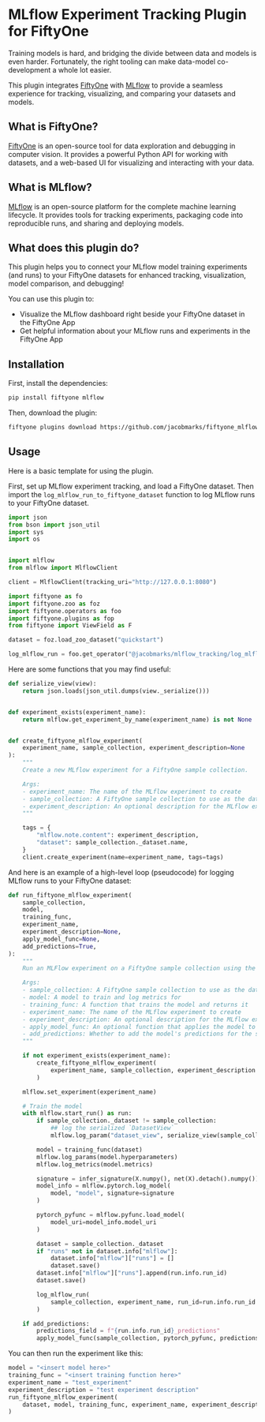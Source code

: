 # MLflow Experiment Tracking Plugin for FiftyOne

Training models is hard, and bridging the divide between data and models is even harder.
Fortunately, the right tooling can make data-model co-development a whole lot easier.

This plugin integrates [FiftyOne](https://docs.voxel51.com/) with [MLflow](https://mlflow.org/) to provide a seamless experience for tracking, visualizing, and comparing your datasets and models.

## What is FiftyOne?

[FiftyOne](https://docs.voxel51.com/) is an open-source tool for data exploration and debugging in computer vision. It provides a powerful Python API for working with datasets, and a web-based UI for visualizing and interacting with your data.

## What is MLflow?

[MLflow](https://mlflow.org/) is an open-source platform for the complete machine learning lifecycle. It provides tools for tracking experiments, packaging code into reproducible runs, and sharing and deploying models.

## What does this plugin do?

This plugin helps you to connect your MLflow model training experiments (and runs) to your FiftyOne datasets for enhanced tracking, visualization, model comparison, and debugging!

You can use this plugin to:

- Visualize the MLflow dashboard right beside your FiftyOne dataset in the FiftyOne App
- Get helpful information about your MLflow runs and experiments in the FiftyOne App

## Installation

First, install the dependencies:

```bash
pip install fiftyone mlflow
```

Then, download the plugin:

```bash
fiftyone plugins download https://github.com/jacobmarks/fiftyone_mlflow_plugin
```

## Usage

Here is a basic template for using the plugin.

First, set up MLflow experiment tracking, and load a FiftyOne dataset. Then import the `log_mlflow_run_to_fiftyone_dataset` function to log MLflow runs to your FiftyOne dataset.

```python
import json
from bson import json_util
import sys
import os


import mlflow
from mlflow import MlflowClient

client = MlflowClient(tracking_uri="http://127.0.0.1:8080")

import fiftyone as fo
import fiftyone.zoo as foz
import fiftyone.operators as foo
import fiftyone.plugins as fop
from fiftyone import ViewField as F

dataset = foz.load_zoo_dataset("quickstart")

log_mlflow_run = foo.get_operator("@jacobmarks/mlflow_tracking/log_mlflow_run")
```

Here are some functions that you may find useful:

```python
def serialize_view(view):
    return json.loads(json_util.dumps(view._serialize()))


def experiment_exists(experiment_name):
    return mlflow.get_experiment_by_name(experiment_name) is not None


def create_fiftyone_mlflow_experiment(
    experiment_name, sample_collection, experiment_description=None
):
    """
    Create a new MLflow experiment for a FiftyOne sample collection.

    Args:
    - experiment_name: The name of the MLflow experiment to create
    - sample_collection: A FiftyOne sample collection to use as the dataset for the experiment
    - experiment_description: An optional description for the MLflow experiment
    """

    tags = {
        "mlflow.note.content": experiment_description,
        "dataset": sample_collection._dataset.name,
    }
    client.create_experiment(name=experiment_name, tags=tags)
```

And here is an example of a high-level loop (pseudocode) for logging MLflow runs to your FiftyOne dataset:

```python
def run_fiftyone_mlflow_experiment(
    sample_collection,
    model,
    training_func,
    experiment_name,
    experiment_description=None,
    apply_model_func=None,
    add_predictions=True,
):
    """
    Run an MLFlow experiment on a FiftyOne sample collection using the provided model and training function.

    Args:
    - sample_collection: A FiftyOne sample collection to use as the dataset for the experiment
    - model: A model to train and log metrics for
    - training_func: A function that trains the model and returns it
    - experiment_name: The name of the MLflow experiment to create
    - experiment_description: An optional description for the MLflow experiment
    - apply_model_func: An optional function that applies the model to the sample collection
    - add_predictions: Whether to add the model's predictions for the sample collection
    """

    if not experiment_exists(experiment_name):
        create_fiftyone_mlflow_experiment(
            experiment_name, sample_collection, experiment_description
        )

    mlflow.set_experiment(experiment_name)

    # Train the model
    with mlflow.start_run() as run:
        if sample_collection._dataset != sample_collection:
            ## log the serialized `DatasetView`
            mlflow.log_param("dataset_view", serialize_view(sample_collection))

        model = training_func(dataset)
        mlflow.log_params(model.hyperparameters)
        mlflow.log_metrics(model.metrics)

        signature = infer_signature(X.numpy(), net(X).detach().numpy())
        model_info = mlflow.pytorch.log_model(
            model, "model", signature=signature
        )

        pytorch_pyfunc = mlflow.pyfunc.load_model(
            model_uri=model_info.model_uri
        )

        dataset = sample_collection._dataset
        if "runs" not in dataset.info["mlflow"]:
            dataset.info["mlflow"]["runs"] = []
            dataset.save()
        dataset.info["mlflow"]["runs"].append(run.info.run_id)
        dataset.save()

        log_mlflow_run(
            sample_collection, experiment_name, run_id=run.info.run_id
        )

    if add_predictions:
        predictions_field = f"{run.info.run_id}_predictions"
        apply_model_func(sample_collection, pytorch_pyfunc, predictions_field)
```

You can then run the experiment like this:

```python
model = "<insert model here>"
training_func = "<insert training function here>"
experiment_name = "test_experiment"
experiment_description = "test experiment description"
run_fiftyone_mlflow_experiment(
    dataset, model, training_func, experiment_name, experiment_description
)
```

